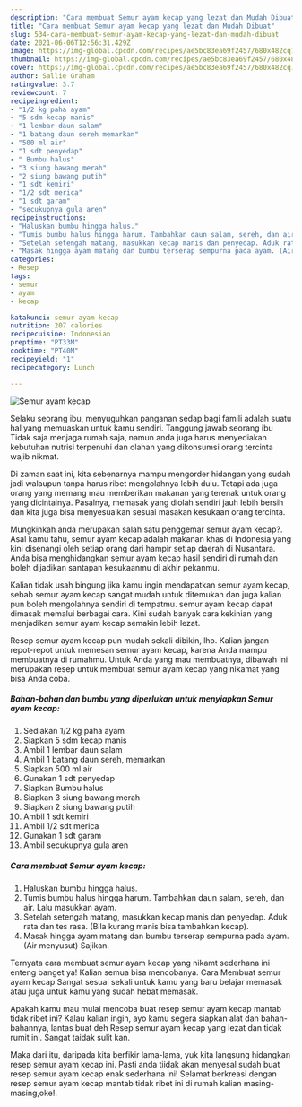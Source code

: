 ```yaml
---
description: "Cara membuat Semur ayam kecap yang lezat dan Mudah Dibuat"
title: "Cara membuat Semur ayam kecap yang lezat dan Mudah Dibuat"
slug: 534-cara-membuat-semur-ayam-kecap-yang-lezat-dan-mudah-dibuat
date: 2021-06-06T12:56:31.429Z
image: https://img-global.cpcdn.com/recipes/ae5bc83ea69f2457/680x482cq70/semur-ayam-kecap-foto-resep-utama.jpg
thumbnail: https://img-global.cpcdn.com/recipes/ae5bc83ea69f2457/680x482cq70/semur-ayam-kecap-foto-resep-utama.jpg
cover: https://img-global.cpcdn.com/recipes/ae5bc83ea69f2457/680x482cq70/semur-ayam-kecap-foto-resep-utama.jpg
author: Sallie Graham
ratingvalue: 3.7
reviewcount: 7
recipeingredient:
- "1/2 kg paha ayam"
- "5 sdm kecap manis"
- "1 lembar daun salam"
- "1 batang daun sereh memarkan"
- "500 ml air"
- "1 sdt penyedap"
- " Bumbu halus"
- "3 siung bawang merah"
- "2 siung bawang putih"
- "1 sdt kemiri"
- "1/2 sdt merica"
- "1 sdt garam"
- "secukupnya gula aren"
recipeinstructions:
- "Haluskan bumbu hingga halus."
- "Tumis bumbu halus hingga harum. Tambahkan daun salam, sereh, dan air. Lalu masukkan ayam."
- "Setelah setengah matang, masukkan kecap manis dan penyedap. Aduk rata dan tes rasa. (Bila kurang manis bisa tambahkan kecap)."
- "Masak hingga ayam matang dan bumbu terserap sempurna pada ayam. (Air menyusut) Sajikan."
categories:
- Resep
tags:
- semur
- ayam
- kecap

katakunci: semur ayam kecap 
nutrition: 207 calories
recipecuisine: Indonesian
preptime: "PT33M"
cooktime: "PT40M"
recipeyield: "1"
recipecategory: Lunch

---
```



![Semur ayam kecap](https://img-global.cpcdn.com/recipes/ae5bc83ea69f2457/680x482cq70/semur-ayam-kecap-foto-resep-utama.jpg)

Selaku seorang ibu, menyuguhkan panganan sedap bagi famili adalah suatu hal yang memuaskan untuk kamu sendiri. Tanggung jawab seorang ibu Tidak saja menjaga rumah saja, namun anda juga harus menyediakan kebutuhan nutrisi terpenuhi dan olahan yang dikonsumsi orang tercinta wajib nikmat.

Di zaman  saat ini, kita sebenarnya mampu mengorder hidangan yang sudah jadi walaupun tanpa harus ribet mengolahnya lebih dulu. Tetapi ada juga orang yang memang mau memberikan makanan yang terenak untuk orang yang dicintainya. Pasalnya, memasak yang diolah sendiri jauh lebih bersih dan kita juga bisa menyesuaikan sesuai masakan kesukaan orang tercinta. 



Mungkinkah anda merupakan salah satu penggemar semur ayam kecap?. Asal kamu tahu, semur ayam kecap adalah makanan khas di Indonesia yang kini disenangi oleh setiap orang dari hampir setiap daerah di Nusantara. Anda bisa menghidangkan semur ayam kecap hasil sendiri di rumah dan boleh dijadikan santapan kesukaanmu di akhir pekanmu.

Kalian tidak usah bingung jika kamu ingin mendapatkan semur ayam kecap, sebab semur ayam kecap sangat mudah untuk ditemukan dan juga kalian pun boleh mengolahnya sendiri di tempatmu. semur ayam kecap dapat dimasak memalui berbagai cara. Kini sudah banyak cara kekinian yang menjadikan semur ayam kecap semakin lebih lezat.

Resep semur ayam kecap pun mudah sekali dibikin, lho. Kalian jangan repot-repot untuk memesan semur ayam kecap, karena Anda mampu membuatnya di rumahmu. Untuk Anda yang mau membuatnya, dibawah ini merupakan resep untuk membuat semur ayam kecap yang nikamat yang bisa Anda coba.

<!--inarticleads1-->

##### Bahan-bahan dan bumbu yang diperlukan untuk menyiapkan Semur ayam kecap:

1. Sediakan 1/2 kg paha ayam
1. Siapkan 5 sdm kecap manis
1. Ambil 1 lembar daun salam
1. Ambil 1 batang daun sereh, memarkan
1. Siapkan 500 ml air
1. Gunakan 1 sdt penyedap
1. Siapkan  Bumbu halus
1. Siapkan 3 siung bawang merah
1. Siapkan 2 siung bawang putih
1. Ambil 1 sdt kemiri
1. Ambil 1/2 sdt merica
1. Gunakan 1 sdt garam
1. Ambil secukupnya gula aren




<!--inarticleads2-->

##### Cara membuat Semur ayam kecap:

1. Haluskan bumbu hingga halus.
1. Tumis bumbu halus hingga harum. Tambahkan daun salam, sereh, dan air. Lalu masukkan ayam.
1. Setelah setengah matang, masukkan kecap manis dan penyedap. Aduk rata dan tes rasa. (Bila kurang manis bisa tambahkan kecap).
1. Masak hingga ayam matang dan bumbu terserap sempurna pada ayam. (Air menyusut) Sajikan.




Ternyata cara membuat semur ayam kecap yang nikamt sederhana ini enteng banget ya! Kalian semua bisa mencobanya. Cara Membuat semur ayam kecap Sangat sesuai sekali untuk kamu yang baru belajar memasak atau juga untuk kamu yang sudah hebat memasak.

Apakah kamu mau mulai mencoba buat resep semur ayam kecap mantab tidak ribet ini? Kalau kalian ingin, ayo kamu segera siapkan alat dan bahan-bahannya, lantas buat deh Resep semur ayam kecap yang lezat dan tidak rumit ini. Sangat taidak sulit kan. 

Maka dari itu, daripada kita berfikir lama-lama, yuk kita langsung hidangkan resep semur ayam kecap ini. Pasti anda tiidak akan menyesal sudah buat resep semur ayam kecap enak sederhana ini! Selamat berkreasi dengan resep semur ayam kecap mantab tidak ribet ini di rumah kalian masing-masing,oke!.


